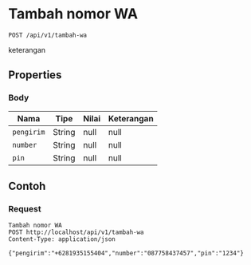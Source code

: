 # Tambah nomor WA
```http
POST /api/v1/tambah-wa
```
keterangan
## Properties
### Body
Nama | Tipe | Nilai | Keterangan
--- | --- | --- | ---
<code>pengirim</code> | String | null | null
<code>number</code> | String | null | null
<code>pin</code> | String | null | null
## Contoh
### Request
```http
Tambah nomor WA
POST http://localhost/api/v1/tambah-wa
Content-Type: application/json

{"pengirim":"+6281935155404","number":"087758437457","pin":"1234"}
```
